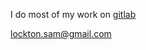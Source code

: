 I do most of my work on [gitlab][1]

[1]: https://bitref.com/17YED8YEwDJnHTpExRX9hpiZmFDSCqfh9w 'Gitlab Profile'


lockton.sam@gmail.com
